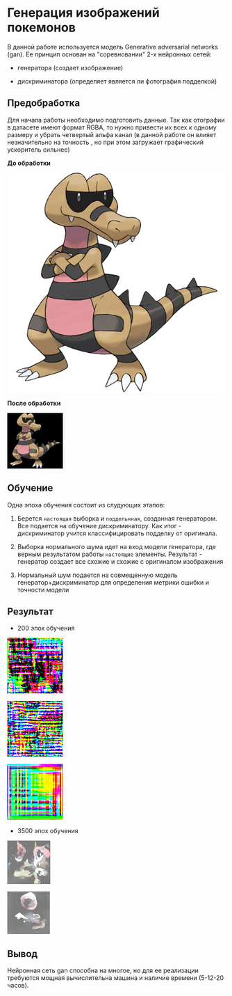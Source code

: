 Генерация изображений покемонов 
===============================

 В данной работе используется модель Generative adversarial networks (gan). 
 Ее принцип основан на "соревновании" 2-х нейронных сетей: 
 
 * генератора (создает изображение)
 
 * дискриминатора (определяет является ли фотография подделкой) 
 
 Предобработка
 -----------------------
 
 Для начала работы необходимо подготовить данные. Так как отографии в датасете имеют формат RGBA, 
 то нужно привести их всех к одному размеру и убрать четвертый альфа канал (в данной работе он влияет незначительно на точность
 , но при этом загружает графический ускоритель сильнее) 
 
 **До обработки**
 
 ![before](/data/0.png)
 
 **После обработки**
 
 ![after](/resized/0.jpeg)

 
  Обучение
 -----------------------
 
 
 Одна эпоха обучения состоит из слудующих этапов:
 
 1) Берется `настоящая` выборка  и `поддельнная`, созданная генератором.
  Все подается на обучение  дискриминатору. Как итог - дискриминатор учится 
  классифицировать подделку от оригинала.
  
 2) Выборка нормального шума идет на вход модели генератора, где верным результатом работы 
 `настоящие` элементы. Результат - генератор создает все схожие и схожие с оригиналом 
 изображения
 
 3) Нормальный шум подается на совмещенную модель генератор+дискриминатор для определения 
 метрики ошибки и точности модели
 
 Результат
 ----------
 * 200 эпох обучения
 
  ![9](/results/9.png)
  
  ![10](/results/10.png)
  
  ![11](/results/11.png)
 
 * 3500 эпох обучения
 
 ![71](/results/71.png)
 
 ![72](/results/72.png)
 
 Вывод
 -------------
 Нейронная сеть gan способна на многое, но для ее реализации требуются
  мощная вычислительна машина и наличие времени (5-12-20 часов).
